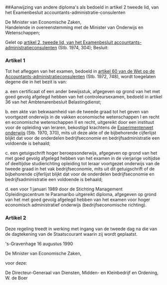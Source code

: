 <meta http-equiv='Content-Type' content='text/html; charset=utf-8' />

##Aanwijzing van andere diploma's als bedoeld in artikel 2 tweede lid, van het Examenbesluit accountants-administratie-consulenten

De Minister van Economische Zaken,  
Handelende in overeenstemming met de Minister van Onderwijs en Wetenschappen;

Gelet op [artikel 2, tweede lid, van het Examenbesluit accountants-administratieconsulenten](../../../../../AMvB/examenbesluit/accountants-administratieconsulenten/BWBR0002923/README.md) (Stb. 1974, 304);
Besluit:    

### Artikel  1  

Tot het afleggen van het examen, bedoeld in [artikel 60 van de Wet op de Accountants-administratieconsulenten](../../../../../wet/wet/op/de/accountants-administratieconsulenten/BWBR0002856/README.md) (Stb. 1972, 748), wordt toegelaten degene die in het bezit is van: 

a. een certificaat of een ander bewijsstuk, afgegeven op grond van het met goed gevolg afgelegd hebben van het controleursexamen, bedoeld in artikel 36 van het Ambtenarenbesluit Belastingdienst; 

b. een akte van bekwaamheid van de tweede graad tot het geven van voortgezet onderwijs in de vakken economische wetenschappen I en recht en economische wetenschappen II en recht, uitgereikt door een instituut voor de opleiding van leraren, bekostigd krachtens de [Experimentenwet onderwijs](../../../../../wet/experimentenwet/onderwijs/BWBR0002718/README.md) (Stb. 1970, 370), mits uit deze akte of de bijbehorende cijferlijst blijkt dat voor de onderdelen bedrijfseconomie en bedrijfsadministratie een voldoende is behaald; 

c. een getuigschrift hoger beroepsonderwijs, afgegeven op grond van het met goed gevolg afgelegd hebben van het examen in de vierjarige voltijdse of deeltijdse studierichting opleiding tot leraar voortgezet onderwijs van de tweede graad in het vak bedrijfseconomie, mits uit dit getuigschrift of de bijbehorende cijferlijst blijkt dat voor de onderdelen bedrijfseconomie en bedrijfsadministratie een voldoende is behaald; 

d. een voor 1 januari 1989 door de Stichting Management Opleidingscentrum te Paramaribo uitgereikt diploma, afgegeven op grond van het met goed gevolg afgelegd hebben van het examen voor hoger economisch administratief onderwijs (bedrijfseconomische richting).  

### Artikel  2  

Deze regeling treedt in werking met ingang van de tweede dag na die van de dagtekening van de Staatscourant waarin zij wordt geplaatst. 

's-Gravenhage 
16 augustus 1990    

De 
Minister van Economische Zaken, 

voor deze: 

De 
Directeur-Generaal van Diensten, Midden- en Kleinbedrijf en Ordening, 
W. de Boer      
